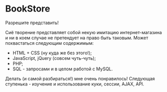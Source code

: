 # BookStore
Разрешите представить!

Сиё творение представляет собой некую имитацию интернет-магазина и ни в коем случае не претендует на право быть таковым. 
Может похвастаться следующим содержимым: 
- HTML + CSS (ну куда же без этого!);
- JavaScript, jQuery (совсем чуть-чуть);
- PHP;
- SQL - запросами и в целом работой с MySQL.

Делать (и самой разбираться!) мне очень понравилось!
Следующая ступенька - изучение и использование куки, сессии, AJAX, API. 


